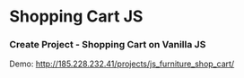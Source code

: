 # Shopping Cart JS

### Create Project - Shopping Cart on Vanilla JS

Demo: http://185.228.232.41/projects/js_furniture_shop_cart/